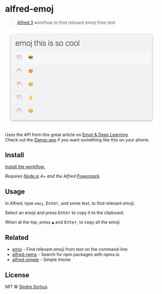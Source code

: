 # alfred-emoj

> [Alfred 3](https://www.alfredapp.com) workflow to find relevant emoji from text

<img src="screenshot.png" width="694">

Uses the API from this great article on [Emoji & Deep Learning](http://getdango.com/emoji-and-deep-learning.html).<br>
Check out the [Dango app](http://getdango.com) if you want something like this on your phone.


## Install

[Install the workflow.](http://www.packal.org/workflow/emoj)

*Requires [Node.js](https://nodejs.org) 4+ and the Alfred [Powerpack](https://www.alfredapp.com/powerpack/).*


## Usage

In Alfred, type `emoj`, <kbd>Enter</kbd>, and some text, to find relevant emoji.

Select an emoji and press <kbd>Enter</kbd> to copy it to the clipboard.

When at the top, press <kbd>▲</kbd> and <kbd>Enter</kbd>, to copy all the emoji.


## Related

- [emoj](https://github.com/sindresorhus/emoj) - Find relevant emoji from text on the command-line
- [alfred-npms](https://github.com/sindresorhus/alfred-npms) - Search for npm packages with npms.io
- [alfred-simple](https://github.com/sindresorhus/alfred-simple) - Simple theme


## License

MIT © [Sindre Sorhus](https://sindresorhus.com)
